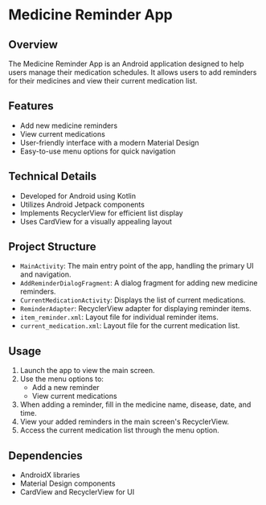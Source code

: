 # Medicine Reminder App

## Overview
The Medicine Reminder App is an Android application designed to help users manage their medication schedules. It allows users to add reminders for their medicines and view their current medication list.

## Features
- Add new medicine reminders
- View current medications
- User-friendly interface with a modern Material Design
- Easy-to-use menu options for quick navigation

## Technical Details
- Developed for Android using Kotlin
- Utilizes Android Jetpack components
- Implements RecyclerView for efficient list display
- Uses CardView for a visually appealing layout

## Project Structure
- `MainActivity`: The main entry point of the app, handling the primary UI and navigation.
- `AddReminderDialogFragment`: A dialog fragment for adding new medicine reminders.
- `CurrentMedicationActivity`: Displays the list of current medications.
- `ReminderAdapter`: RecyclerView adapter for displaying reminder items.
- `item_reminder.xml`: Layout file for individual reminder items.
- `current_medication.xml`: Layout file for the current medication list.

## Usage
1. Launch the app to view the main screen.
2. Use the menu options to:
   - Add a new reminder
   - View current medications
3. When adding a reminder, fill in the medicine name, disease, date, and time.
4. View your added reminders in the main screen's RecyclerView.
5. Access the current medication list through the menu option.

## Dependencies
- AndroidX libraries
- Material Design components
- CardView and RecyclerView for UI



